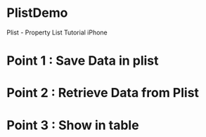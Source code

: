 PlistDemo
=========

Plist - Property List Tutorial iPhone

# Point 1 : Save Data in plist

# Point 2 : Retrieve Data from Plist

# Point 3 : Show in table
